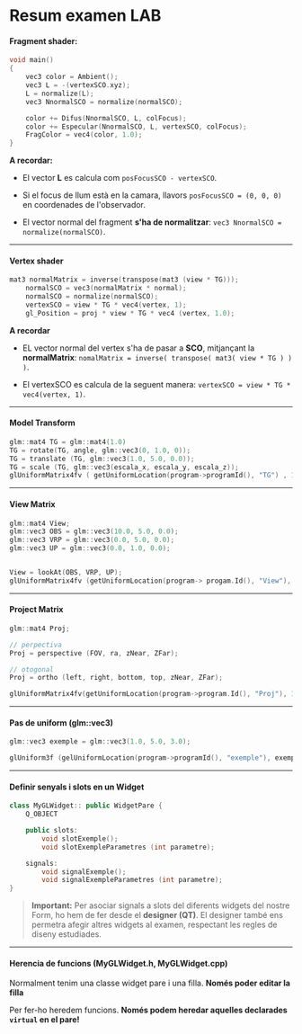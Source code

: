 # Resum examen LAB

#### Fragment shader:

```cpp
void main()
{      
    vec3 color = Ambient();
    vec3 L = -(vertexSCO.xyz);
    L = normalize(L);
    vec3 NnormalSCO = normalize(normalSCO);

    color += Difus(NnormalSCO, L, colFocus);
    color += Especular(NnormalSCO, L, vertexSCO, colFocus);
    FragColor = vec4(color, 1.0);
}
```

**A recordar:**

+ El vector **L** es calcula com `posFocusSCO - vertexSCO`.

+ Si el focus de llum està en la camara, llavors `posFocusSCO = (0, 0, 0)` en coordenades de l'observador.

+ El vector normal del fragment **s'ha de normalitzar**: `vec3 NnormalSCO = normalize(normalSCO)`.

---

#### Vertex shader

```cpp
mat3 normalMatrix = inverse(transpose(mat3 (view * TG)));
    normalSCO = vec3(normalMatrix * normal);
    normalSCO = normalize(normalSCO);
    vertexSCO = view * TG * vec4(vertex, 1);
    gl_Position = proj * view * TG * vec4 (vertex, 1.0);
```

**A recordar**

+ EL vector normal del vertex s'ha de pasar a **SCO**, mitjançant la **normalMatrix**: `nomalMatrix = inverse( transpose( mat3( view * TG ) ) )`.

+ El vertexSCO es calcula de la seguent manera: `vertexSCO = view * TG * vec4(vertex, 1)`.

---

#### Model Transform

```cpp
glm::mat4 TG = glm::mat4(1.0)
TG = rotate(TG, angle, glm::vec3(0, 1.0, 0));
TG = translate (TG, glm::vec3(1.0, 5.0, 0.0));
TG = scale (TG, glm::vec3(escala_x, escala_y, escala_z));
glUniformMatrix4fv ( getUniformLocation(program->programId(), "TG") , 1, GL_FALSE, &TG[0][0]);
```

---

#### View Matrix

```cpp
glm::mat4 View;
glm::vec3 OBS = glm::vec3(10.0, 5.0, 0.0);
glm::vec3 VRP = glm::vec3(0.0, 5.0, 0.0);
glm::vec3 UP = glm::vec3(0.0, 1.0, 0.0);


View = lookAt(OBS, VRP, UP);
glUniformMatrix4fv (getUniformLocation(program-> progam.Id(), "View"), 1, GL_FALSE, &View[0][0]);
```

---

#### Project Matrix

```cpp
glm::mat4 Proj;

// perpectiva
Proj = perspective (FOV, ra, zNear, ZFar);

// otogonal
Proj = ortho (left, right, bottom, top, zNear, ZFar);

glUniformMatrix4fv(getUniformLocation(program->program.Id(), "Proj"), 1, GL_FALSE, &Proj[0][0]);
```

---

#### Pas de uniform (glm::vec3)

```cpp
glm::vec3 exemple = glm::vec3(1.0, 5.0, 3.0);

glUniform3f (gelUniformLocation(program->programId(), "exemple"), exemple.x, exemple.y, exemple.z);
```

---

#### Definir senyals i slots en un Widget

```cpp
class MyGLWidget:: public WidgetPare {
    Q_OBJECT

    public slots:
        void slotExemple();
        void slotExempleParametres (int parametre);

    signals:
        void signalExemple();
        void signalExempleParametres (int parametre);
}
```

> **Important:** Per asociar signals a slots del diferents widgets del nostre Form, ho hem de fer desde el **designer (QT)**. El designer també ens permetra afegir altres widgets al examen, respectant les regles de diseny estudiades.

---

#### Herencia de funcions (MyGLWidget.h, MyGLWidget.cpp)

Normalment tenim una classe widget pare i una filla. **Només poder editar la filla**

Per fer-ho heredem funcions. **Només podem heredar aquelles declarades `virtual` en el pare!**

# 
